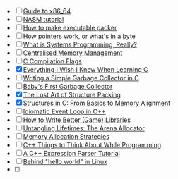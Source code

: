 - [ ] [Guide to x86_64](https://web.stanford.edu/class/archive/cs/cs107/cs107.1206/guide/x86-64.html)
- [ ] [NASM tutorial](https://cs.lmu.edu/~ray/notes/nasmtutorial/)
- [ ] [How to make executable packer](https://fasterthanli.me/series/making-our-own-executable-packer)
- [ ] [How pointers work, or what's in a byte](https://www.ralfj.de/blog/2018/07/24/pointers-and-bytes.html)
- [ ] [What is Systems Programming, Really?](https://willcrichton.net/notes/systems-programming/)
- [ ] [Centralised Memory Management](https://sasluca.github.io/cmm.html)
- [ ] [C Compilation Flags](https://nullprogram.com/blog/2023/04/29/)
- [x] [Everything I Wish I Knew When Learning C](https://tmewett.com/c-tips/)
- [ ] [Writing a Simple Garbage Collector in C](https://maplant.com/gc.html)
- [ ] [Baby's First Garbage Collector](https://journal.stuffwithstuff.com/2013/12/08/babys-first-garbage-collector/)
- [x] [The Lost Art of Structure Packing](http://www.catb.org/esr/structure-packing/)
- [x] [Structures in C: From Basics to Memory Alignment](https://abstractexpr.com/2023/06/29/structures-in-c-from-basics-to-memory-alignment/)
- [ ] [Idiomatic Event Loop in C++](https://habr.com/en/articles/665730/)
- [ ] [How to Write Better (Game) Libraries](https://handmade.network/forums/articles/t/7138-how_to_write_better_game_libraries)
- [ ] [Untangling Lifetimes: The Arena Allocator](https://www.rfleury.com/p/untangling-lifetimes-the-arena-allocator)
- [ ] [Memory Allocation Strategies](https://www.gingerbill.org/series/memory-allocation-strategies/)
- [ ] [C++ Things to Think About While Programming](https://palikar.github.io/projects/cpp_tips/)
- [ ] [A C++ Expression Parser Tutorial](https://unclechromedome.org/c++-tutorials/expression-parser/index.html)
- [ ] [Behind "hello world" in Linux](https://jvns.ca/blog/2023/08/03/behind--hello-world/)
- [ ] 
